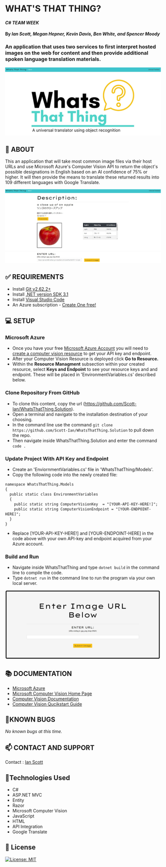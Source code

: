 # WHAT'S THAT THING?

#### _C# TEAM WEEK_
#### By _**Ian Scott, Megan Hepner, Kevin Davis, Ben White, and Spencer Moody**_

### An application that uses two services to first interpret hosted images on the web for content and then provide additional spoken language translation materials.

![Photo AI/Translator](WhatsThatThing/App_Data/images/LandingPage.JPG)

## **🍎 ABOUT**

This an application that will take most common image files via their host URLs and use Microsoft Azure's Computer Vision API to return the object's possible designations in English based on an AI confidence of 75% or higher. It will then provide the means to translate these returned results into 109 different languages with Google Translate.

![Photo AI/Translator](WhatsThatThing/App_Data/images/TranslatedApple.JPG)

## **✅ REQUIREMENTS**
* Install [Git v2.62.2+](https://git-scm.com/downloads/)
* Install [.NET version SDK 3.1](https://dotnet.microsoft.com/download/dotnet-core/3.1)
* Install [Visual Studio Code](https://code.visualstudio.com/)
* An Azure subscription - [Create One free!](https://azure.microsoft.com/en-us/free/cognitive-services/)

## **💻 SETUP**

### Microsoft Azure ###
* Once you have your free [Microsoft Azure Account](https://azure.microsoft.com/en-us/free/cognitive-services/) you will need to [create a computer vision resource](https://portal.azure.com/#create/Microsoft.CognitiveServicesComputerVision) to get your API key and endpoint.
* After your Computer Vision Resource is deployed click **Go to Resource.**
* Within the **Resource Managment** subsection within your created resource, select **Keys and Endpoint** to see your resource keys and and endpoint. These will be placed in 'EnvironmentVariables.cs' described below.

### Clone Repository From GitHub ###
* To clone this content, copy the url (https://github.com/Scott-Ian/WhatsThatThing.Solution).
* Open a terminal and navigate to the installation destination of your choosing.
* In the command line use the command ```git clone https://github.com/Scott-Ian/WhatsThatThing.Solution``` to pull down the repo.
* Then navigate inside WhatsThatThing.Solution and enter the command ```code .```

### Update Project With API Key and Endpoint ###
* Create an 'EnviornmentVariables.cs' file in 'WhatsThatThing/Models'.
* Copy the following code into the newly created file:
````
namespace WhatsThatThing.Models
{
  public static class EnvironmentVariables
  {
    public static string ComputerVisionKey  = "[YOUR-API-KEY-HERE!]";
    public static string ComputerVisionEndpoint = "[YOUR-ENDPOINT-HERE]";
  }
}
````
* Replace [YOUR-API-KEY-HERE!] and [YOUR-ENDPOINT-HERE] in the code above with your own API-key and endpoint acquired from your Azure account. 

### Build and Run ###
* Navigate inside WhatsThatThing and type ```dotnet build``` in the command line to compile the code.
* Type ```dotnet run``` in the command line to run the program via your own local server.

![Photo AI/Translator](WhatsThatThing/App_Data/images/EnterImage.JPG)

## **📚 DOCUMENTATION**
* [Microsoft Azure](https://azure.microsoft.com/en-us/)
* [Microsoft Computer Vision Home Page](https://azure.microsoft.com/en-us/services/cognitive-services/computer-vision/)
* [Computer Vision Documentation](https://docs.microsoft.com/en-us/azure/cognitive-services/computer-vision/)
* [Computer Vision Qucikstart Guide](https://docs.microsoft.com/en-us/azure/cognitive-services/computer-vision/quickstarts-sdk/client-library?pivots=programming-language-csharp)

## **🐛KNOWN BUGS**

_No known bugs at this time._

## **📫 CONTACT AND SUPPORT**

Contact : [Ian Scott](IanScottDeveloper@gmail.com)

## 🔧Technologies Used

* C#
* ASP.NET MVC
* Entity
* Razor
* Microsoft Computer Vision
* JavaScript
* HTML
* API Integration
* Google Translate


## **📘 License**
[![License: MIT](https://img.shields.io/badge/License-MIT-yellow.svg)](https://opensource.org/licenses/MIT)